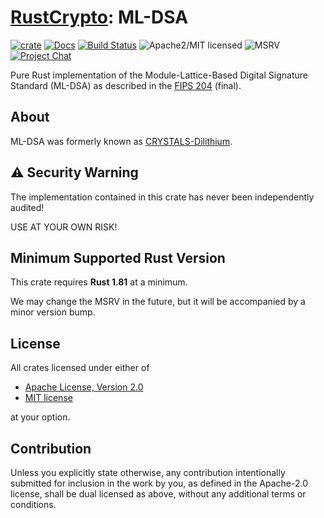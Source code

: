 # [RustCrypto]: ML-DSA

[![crate][crate-image]][crate-link]
[![Docs][docs-image]][docs-link]
[![Build Status][build-image]][build-link]
![Apache2/MIT licensed][license-image]
![MSRV][rustc-image]
[![Project Chat][chat-image]][chat-link]

Pure Rust implementation of the Module-Lattice-Based Digital Signature Standard
(ML-DSA) as described in the [FIPS 204] (final).

## About

ML-DSA was formerly known as [CRYSTALS-Dilithium].

## ⚠️ Security Warning

The implementation contained in this crate has never been independently audited!

USE AT YOUR OWN RISK!

## Minimum Supported Rust Version

This crate requires **Rust 1.81** at a minimum.

We may change the MSRV in the future, but it will be accompanied by a minor
version bump.

## License

All crates licensed under either of

* [Apache License, Version 2.0](http://www.apache.org/licenses/LICENSE-2.0)
* [MIT license](http://opensource.org/licenses/MIT)

at your option.

## Contribution

Unless you explicitly state otherwise, any contribution intentionally submitted
for inclusion in the work by you, as defined in the Apache-2.0 license, shall be
dual licensed as above, without any additional terms or conditions.

[crate-image]: https://img.shields.io/crates/v/ml-dsa?logo=rust
[crate-link]: https://crates.io/crates/ml-dsa
[docs-image]: https://docs.rs/ml-dsa/badge.svg
[docs-link]: https://docs.rs/ml-dsa/
[build-image]: https://github.com/RustCrypto/signatures/actions/workflows/ml-dsa.yml/badge.svg
[build-link]: https://github.com/RustCrypto/signatures/actions/workflows/ml-dsa.yml
[license-image]: https://img.shields.io/badge/license-Apache2.0/MIT-blue.svg
[rustc-image]: https://img.shields.io/badge/rustc-1.81+-blue.svg
[chat-image]: https://img.shields.io/badge/zulip-join_chat-blue.svg
[chat-link]: https://rustcrypto.zulipchat.com/#narrow/stream/260048-signatures

[//]: # (links)

[RustCrypto]: https://github.com/RustCrypto
[FIPS 204]: https://csrc.nist.gov/pubs/fips/204/final
[CRYSTALS-Dilithium]: https://pq-crystals.org/dilithium/
